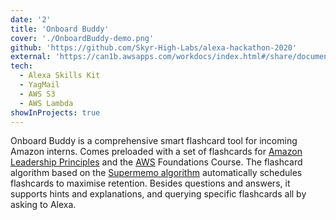 ```yaml
---
date: '2'
title: 'Onboard Buddy'
cover: './OnboardBuddy-demo.png'
github: 'https://github.com/Skyr-High-Labs/alexa-hackathon-2020'
external: 'https://can1b.awsapps.com/workdocs/index.html#/share/document/ddc28d044f9b295fa72a537b509cfd2e9a83b3434fcf87c8050559649a71acec'
tech:
  - Alexa Skills Kit
  - YagMail
  - AWS S3
  - AWS Lambda
showInProjects: true
---
```


Onboard Buddy is a comprehensive smart flashcard tool for incoming Amazon interns. Comes preloaded with a set of flashcards for [Amazon Leadership Principles](https://www.amazon.jobs/en/principles) and the [AWS](https://aws.amazon.com) Foundations Course. The flashcard algorithm based on the [Supermemo algorithm](https://www.supermemo.com/en) automatically schedules flashcards to maximise retention. Besides questions and answers, it supports hints and explanations, and querying specific flashcards all by asking to Alexa.
